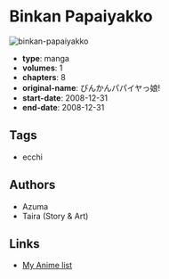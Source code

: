 # Binkan Papaiyakko

![binkan-papaiyakko](https://cdn.myanimelist.net/images/manga/1/78033.jpg)

-   **type**: manga
-   **volumes**: 1
-   **chapters**: 8
-   **original-name**: びんかんパパイヤっ娘!
-   **start-date**: 2008-12-31
-   **end-date**: 2008-12-31

## Tags

-   ecchi

## Authors

-   Azuma
-   Taira (Story & Art)

## Links

-   [My Anime list](https://myanimelist.net/manga/44239/Binkan_Papaiyakko)
